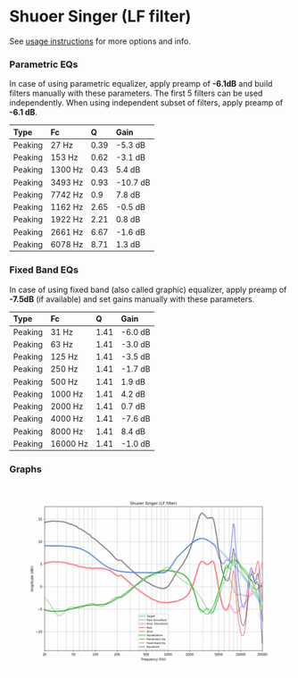 # Shuoer Singer (LF filter)
See [usage instructions](https://github.com/jaakkopasanen/AutoEq#usage) for more options and info.

### Parametric EQs
In case of using parametric equalizer, apply preamp of **-6.1dB** and build filters manually
with these parameters. The first 5 filters can be used independently.
When using independent subset of filters, apply preamp of **-6.1 dB**.

| Type    | Fc      |    Q | Gain     |
|:--------|:--------|:-----|:---------|
| Peaking | 27 Hz   | 0.39 | -5.3 dB  |
| Peaking | 153 Hz  | 0.62 | -3.1 dB  |
| Peaking | 1300 Hz | 0.43 | 5.4 dB   |
| Peaking | 3493 Hz | 0.93 | -10.7 dB |
| Peaking | 7742 Hz | 0.9  | 7.8 dB   |
| Peaking | 1162 Hz | 2.65 | -0.5 dB  |
| Peaking | 1922 Hz | 2.21 | 0.8 dB   |
| Peaking | 2661 Hz | 6.67 | -1.6 dB  |
| Peaking | 6078 Hz | 8.71 | 1.3 dB   |

### Fixed Band EQs
In case of using fixed band (also called graphic) equalizer, apply preamp of **-7.5dB**
(if available) and set gains manually with these parameters.

| Type    | Fc       |    Q | Gain    |
|:--------|:---------|:-----|:--------|
| Peaking | 31 Hz    | 1.41 | -6.0 dB |
| Peaking | 63 Hz    | 1.41 | -3.0 dB |
| Peaking | 125 Hz   | 1.41 | -3.5 dB |
| Peaking | 250 Hz   | 1.41 | -1.7 dB |
| Peaking | 500 Hz   | 1.41 | 1.9 dB  |
| Peaking | 1000 Hz  | 1.41 | 4.2 dB  |
| Peaking | 2000 Hz  | 1.41 | 0.7 dB  |
| Peaking | 4000 Hz  | 1.41 | -7.6 dB |
| Peaking | 8000 Hz  | 1.41 | 8.4 dB  |
| Peaking | 16000 Hz | 1.41 | -1.0 dB |

### Graphs
![](./Shuoer%20Singer%20(LF%20filter).png)